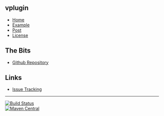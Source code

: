 ## vplugin
- [Home]()
- [Example](#docs/example)
- [Post](http://nwillc.wordpress.com/2014/11/23/how-to-bring-dependencies-up-to-date-with-gradle/)
- [License](#docs/LICENSE)

## The Bits
- [Github Repository](http://github.com/nwillc/vplugin)

## Links
- [Issue Tracking](https://github.com/nwillc/vplugin/issues)

--------
[![Build Status](https://travis-ci.org/nwillc/vplugin.svg?branch=master)](https://travis-ci.org/nwillc/vplugin)
<br/>
[![Maven Central](https://maven-badges.herokuapp.com/maven-central/com.github.nwillc/vplugin/badge.svg)](https://maven-badges.herokuapp.com/maven-central/com.github.nwillc/vplugin)
